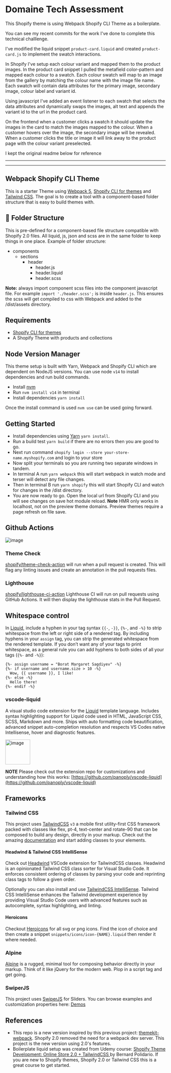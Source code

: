 # Domaine Tech Assessment
This Shopify theme is using Webpack Shopify CLI Theme as a boilerplate.

You can see my recent commits for the work I've done to complete this technical challlenge.

I've modified the liquid snippet `product-card.liquid` and created `product-card.js` to implement the swatch interactions.

In Shopify I've setup each colour variant and mapped them to the product images. In the product card snippet I pulled the metafield color-pattern and mapped each colour to a swatch. Each colour swatch will map to an image from the gallery by matching the colour name with the image file name. Each swatch will contain data attributes for the primary image, secondary image, colour label and variant id.

Using javascript I've added an event listener to each swatch that selects the data attributes and dynamically swaps the images, alt text and appends the variant id to the url in the product card.

On the frontend when a customer clicks a swatch it should update the images in the card to match the images mapped to the colour. When a customer hovers over the image, the secondary image will be revealed. When a customer clicks the title or image it will link away to the product page with the colour variant preselected.


I kept the original readme below for reference

---
---


## Webpack Shopify CLI Theme
This is a starter Theme using [Webpack 5](https://webpack.js.org/), [Shopify CLI for themes](https://shopify.dev/themes/tools/cli) and [Tailwind CSS](https://tailwindcss.com/). The goal is to create a tool with a component-based folder structure that is easy to build themes with.

## 📁 Folder Structure
This is pre-defined for a component-based file structure compatible with Shopify 2.0 files. All liquid, js, json and scss are in the same folder to keep things in one place.
Example of folder structure:
* components
    * sections
        * header
            - header.js
            - header.liquid
            - header.scss

**Note:** always import component scss files into the component javascript file. For example `import './header.scss';` is inside `header.js`. This ensures the scss will get compiled to css with Webpack and added to the /dist/assets directory.

## Requirements
- [Shopify CLI for themes](https://shopify.dev/themes/tools/cli/getting-started)
- A Shopify Theme with products and collections

## Node Version Manager
This theme setup is built with Yarn, Webpack and Shopify CLI which are dependent on NodeJS versions.
You can use node `v14` to install dependencies and run build commands.
- Install [nvm](http://npm.github.io/installation-setup-docs/installing/using-a-node-version-manager.html)
- Run `nvm install v14` in terminal
- Install dependencies `yarn install`

Once the install command is used `nvm use` can be used going forward.

## Getting Started
- Install dependencies using [Yarn](https://yarnpkg.com/) `yarn install`.
- Run a build test `yarn build` if there are no errors then you are good to go.
- Next run command `shopify login --store your-store-name.myshopify.com` and login to your store
- Now split your terminals so you are running two separate windows in tandem.
- In terminal A run `yarn webpack` this will start webpack in watch mode and terser will detect any file changes.
- Then in terminal B run `yarn shopify` this will start Shopify CLI and watch for changes in the /dist directory.
- You are now ready to go. Open the local url from Shopify CLI and you will see changes on save hot module reload. **Note** HMR only works in localhost, not on the preview theme domains. Preview themes require a page refresh on file save.

## Github Actions
![image](https://user-images.githubusercontent.com/29803478/171331857-0c685ed1-8f31-4da8-8f3b-91f4e573ffd8.png)

### Theme Check
[shopify/theme-check-action](https://github.com/Shopify/theme-check-action) will run when a pull request is created. This will flag any linting issues and create an annotation in the pull requests files.

### Lighthouse
[shopify/lighthouse-ci-action](https://github.com/Shopify/lighthouse-ci-action) Lighthouse CI will run on pull requests using GitHub Actions. It will then display the lighthouse stats in the Pull Request.

## Whitespace control
In [Liquid](https://shopify.github.io/liquid/basics/whitespace/), include a hyphen in your tag syntax `{{-`, `-}}`, `{%-`, and `-%}` to strip whitespace from the left or right side of a rendered tag.
By including hyphens in your `assign` tag, you can strip the generated whitespace from the rendered template.
If you don’t want any of your tags to print whitespace, as a general rule you can add hyphens to both sides of all your tags (`{%-` and `-%}`):
```liquid
{%- assign username = "Borat Margaret Sagdiyev" -%}
{%- if username and username.size > 10 -%}
  Wow, {{ username }}, I like!
{%- else -%}
  Hello there!
{%- endif -%}
```
### vscode-liquid
A visual studio code extension for the [Liquid](https://shopify.github.io/liquid/) template language. Includes syntax highlighting support for Liquid code used in HTML, JavaScript CSS, SCSS, Markdown and more. Ships with auto formatting code beautification, advanced snippet auto-completion resolution and respects VS Codes native Intellisense, hover and diagnostic features.

<img width="78" alt="image" src="https://user-images.githubusercontent.com/29803478/171333038-96cd867d-05ba-4df0-b091-0a801662b31b.png">

**NOTE** Please check out the extension repo for customizations and understanding how this works: [https://github.com/panoply/vscode-liquid](https://github.com/panoply/vscode-liquid)

## Frameworks
### Tailwind CSS
This project uses [TailwindCSS](https://tailwindcss.com/) `v3` a mobile first utility-first CSS framework packed with classes like flex, pt-4, text-center and rotate-90 that can be composed to build any design, directly in your markup. Check out the amazing [documentation](https://tailwindcss.com/docs) and start adding classes to your elements.

#### Headwind & Tailwind CSS IntelliSense
Check out [Headwind](https://marketplace.visualstudio.com/items?itemName=heybourn.headwind) VSCode extension for TailwindCSS classes. Headwind is an opinionated Tailwind CSS class sorter for Visual Studio Code. It enforces consistent ordering of classes by parsing your code and reprinting class tags to follow a given order.

Optionally you can also install and use [TailwindCSS IntelliSense](https://github.com/tailwindlabs/tailwindcss-intellisense). Tailwind CSS IntelliSense enhances the Tailwind development experience by providing Visual Studio Code users with advanced features such as autocomplete, syntax highlighting, and linting.

#### Heroicons
Checkout [Heroicons](https://heroicons.com/) for all svg or png icons. Find the icon of choice and then create a snippet `snippets/icons/icon-{NAME}.liquid` then render it where needed.

### Alpine
[Alpine](https://alpinejs.dev/) is a rugged, minimal tool for composing behavior directly in your markup. Think of it like jQuery for the modern web. Plop in a script tag and get going.

### SwiperJS
This project uses [SwiperJS](https://swiperjs.com/) for Sliders. You can browse examples and customization properties here: [Demos](https://swiperjs.com/demos)

## References
- This repo is a new version inspired by this previous project: [themekit-webpack](https://github.com/3daddict/themekit-webpack). Shopify 2.0 removed the need for a webpack dev server. This project is the new version using 2.0's features.
- Boilerplate liquid setup was created from Udemy course: [Shopify Theme Development: Online Store 2.0 + TailwindCSS
](https://www.udemy.com/course/shopify-theme-development-tailwindcss) by Bernard Polidario. If you are new to Shopify themes, Shopify 2.0 or Tailwind CSS this is a great course to get started.
